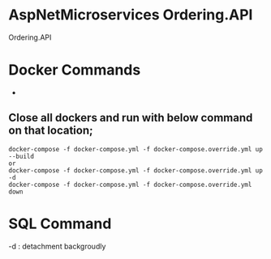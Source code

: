 # AspNetMicroservices Ordering.API
Ordering.API

# Docker Commands
 - 

## Close all dockers and run with below command on that location;

	docker-compose -f docker-compose.yml -f docker-compose.override.yml up --build
	or
	docker-compose -f docker-compose.yml -f docker-compose.override.yml up -d
	docker-compose -f docker-compose.yml -f docker-compose.override.yml down


# SQL Command
 -d :  detachment backgroudly

 
  